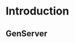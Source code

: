 # Introduction

## GenServer

[impl]: https://hexdocs.pm/elixir/Module.html#module-impl
[genserver]: https://hexdocs.pm/elixir/GenServer.html
[start_link]: https://hexdocs.pm/elixir/GenServer.html#start_link/3
[handle_call]: https://hexdocs.pm/elixir/GenServer.html#c:handle_call/3

